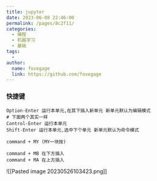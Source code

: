 ```yaml
---
title: jupyter
date: 2023-06-08 22:46:00
permalink: /pages/8c2f11/
categories:
  - 编程
  - 机器学习
  - 基础
tags:
  - 
author: 
  name: fovegage
  link: https://github.com/fovegage
---
```

### 快捷键
```
Option-Enter 运行本单元,在其下插入新单元 新单元默认为编辑模式
# 下面两个其实一样
Control-Enter 运行本单元
Shift-Enter 运行本单元,选中下个单元 新单元默认为命令模式

command + MY (MY一块按)

command + MB 在下方插入
command + MA 在上方插入
```
![[Pasted image 20230526103423.png]]